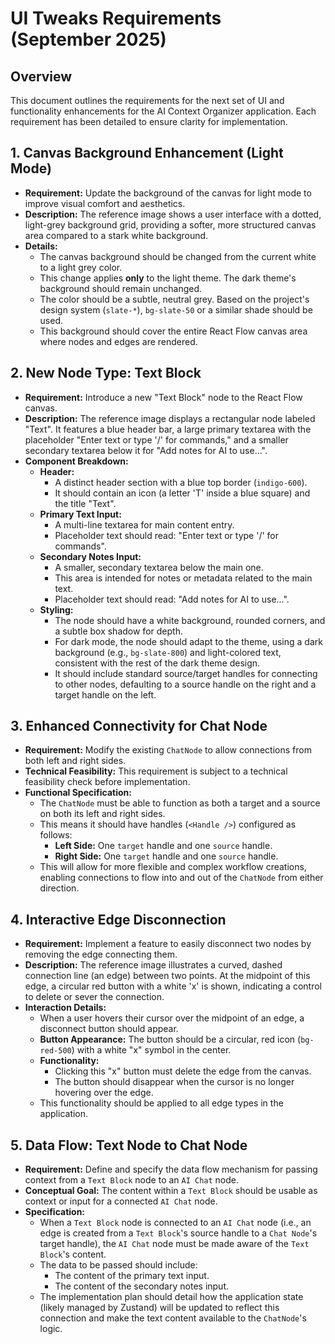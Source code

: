 # UI Tweaks Requirements (September 2025)

## Overview

This document outlines the requirements for the next set of UI and functionality enhancements for the AI Context Organizer application. Each requirement has been detailed to ensure clarity for implementation.

## 1. Canvas Background Enhancement (Light Mode)

- **Requirement:** Update the background of the canvas for light mode to improve visual comfort and aesthetics.
- **Description:** The reference image shows a user interface with a dotted, light-grey background grid, providing a softer, more structured canvas area compared to a stark white background.
- **Details:**
    - The canvas background should be changed from the current white to a light grey color.
    - This change applies **only** to the light theme. The dark theme's background should remain unchanged.
    - The color should be a subtle, neutral grey. Based on the project's design system (`slate-*`), `bg-slate-50` or a similar shade should be used.
    - This background should cover the entire React Flow canvas area where nodes and edges are rendered.

## 2. New Node Type: Text Block

- **Requirement:** Introduce a new "Text Block" node to the React Flow canvas.
- **Description:** The reference image displays a rectangular node labeled "Text". It features a blue header bar, a large primary textarea with the placeholder "Enter text or type '/' for commands," and a smaller secondary textarea below it for "Add notes for AI to use...".
- **Component Breakdown:**
    - **Header:**
        - A distinct header section with a blue top border (`indigo-600`).
        - It should contain an icon (a letter 'T' inside a blue square) and the title "Text".
    - **Primary Text Input:**
        - A multi-line textarea for main content entry.
        - Placeholder text should read: "Enter text or type '/' for commands".
    - **Secondary Notes Input:**
        - A smaller, secondary textarea below the main one.
        - This area is intended for notes or metadata related to the main text.
        - Placeholder text should read: "Add notes for AI to use...".
    - **Styling:**
        - The node should have a white background, rounded corners, and a subtle box shadow for depth.
        - For dark mode, the node should adapt to the theme, using a dark background (e.g., `bg-slate-800`) and light-colored text, consistent with the rest of the dark theme design.
        - It should include standard source/target handles for connecting to other nodes, defaulting to a source handle on the right and a target handle on the left.

## 3. Enhanced Connectivity for Chat Node

- **Requirement:** Modify the existing `ChatNode` to allow connections from both left and right sides.
- **Technical Feasibility:** This requirement is subject to a technical feasibility check before implementation.
- **Functional Specification:**
    - The `ChatNode` must be able to function as both a target and a source on both its left and right sides.
    - This means it should have handles (`<Handle />`) configured as follows:
        - **Left Side:** One `target` handle and one `source` handle.
        - **Right Side:** One `target` handle and one `source` handle.
    - This will allow for more flexible and complex workflow creations, enabling connections to flow into and out of the `ChatNode` from either direction.

## 4. Interactive Edge Disconnection

- **Requirement:** Implement a feature to easily disconnect two nodes by removing the edge connecting them.
- **Description:** The reference image illustrates a curved, dashed connection line (an edge) between two points. At the midpoint of this edge, a circular red button with a white 'x' is shown, indicating a control to delete or sever the connection.
- **Interaction Details:**
    - When a user hovers their cursor over the midpoint of an edge, a disconnect button should appear.
    - **Button Appearance:** The button should be a circular, red icon (`bg-red-500`) with a white "x" symbol in the center.
    - **Functionality:**
        - Clicking this "x" button must delete the edge from the canvas.
        - The button should disappear when the cursor is no longer hovering over the edge.
    - This functionality should be applied to all edge types in the application.

## 5. Data Flow: Text Node to Chat Node

- **Requirement:** Define and specify the data flow mechanism for passing context from a `Text Block` node to an `AI Chat` node.
- **Conceptual Goal:** The content within a `Text Block` should be usable as context or input for a connected `AI Chat` node.
- **Specification:**
    - When a `Text Block` node is connected to an `AI Chat` node (i.e., an edge is created from a `Text Block`'s source handle to a `Chat Node`'s target handle), the `AI Chat` node must be made aware of the `Text Block`'s content.
    - The data to be passed should include:
        - The content of the primary text input.
        - The content of the secondary notes input.
    - The implementation plan should detail how the application state (likely managed by Zustand) will be updated to reflect this connection and make the text content available to the `ChatNode`'s logic.
